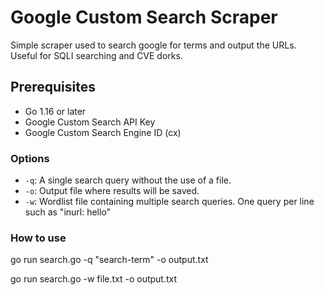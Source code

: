 # Google Custom Search Scraper

Simple scraper used to search google for terms and output the URLs. Useful for SQLI searching and CVE dorks.

## Prerequisites

- Go 1.16 or later
- Google Custom Search API Key
- Google Custom Search Engine ID (cx)

### Options

- `-q`: A single search query without the use of a file.
- `-o`: Output file where results will be saved.
- `-w`: Wordlist file containing multiple search queries. One query per line such as "inurl: hello"

### How to use

go run search.go -q "search-term" -o output.txt

go run search.go -w file.txt -o output.txt
